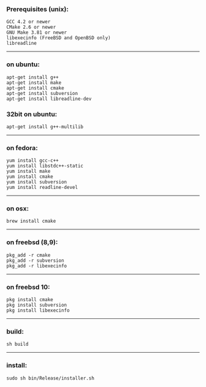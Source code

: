 ### Prerequisites (unix): 
	GCC 4.2 or newer
	CMake 2.6 or newer
	GNU Make 3.81 or newer
	libexecinfo (FreeBSD and OpenBSD only)
	libreadline

---------------------------------- 
### on ubuntu: 
	apt-get install g++ 
	apt-get install make 
	apt-get install cmake 
	apt-get install subversion
	apt-get install libreadline-dev

### 32bit on ubuntu: 
	apt-get install g++-multilib

---------------------------------- 
### on fedora: 
	yum install gcc-c++ 
	yum install libstdc++-static 
	yum install make 
	yum install cmake 
	yum install subversion
	yum install readline-devel

---------------------------------- 
### on osx: 
	brew install cmake

---------------------------------- 
### on freebsd (8,9): 
	pkg_add -r cmake 
	pkg_add -r subversion 
	pkg_add -r libexecinfo

---------------------------------- 
### on freebsd 10: 
	pkg install cmake 
	pkg install subversion 
	pkg install libexecinfo

---------------------------------- 
### build: 
	sh build

---------------------------------- 
### install: 
	sudo sh bin/Release/installer.sh
